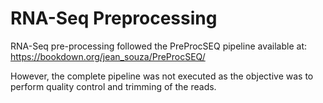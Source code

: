 # RNA-Seq Preprocessing

RNA-Seq pre-processing followed the PreProcSEQ pipeline available at: https://bookdown.org/jean_souza/PreProcSEQ/

However, the complete pipeline was not executed as the objective was to perform quality control and trimming of the reads.

